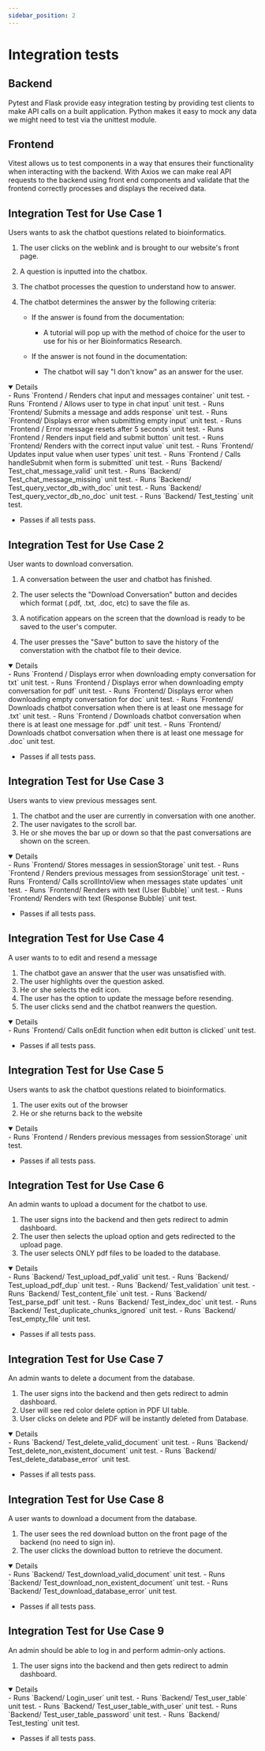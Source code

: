 ```yaml
---
sidebar_position: 2
---
```

# Integration tests

## Backend 
Pytest and Flask provide easy integration testing by providing test clients to
make API calls on a built application. Python makes it easy to mock any data we
might need to test via the unittest module.

## Frontend
Vitest allows us to test components in a way that ensures their functionality when
interacting with the backend. With Axios we can make real API requests to the backend using front
end components and validate that the frontend correctly processes and displays the received data.


## Integration Test for Use Case 1
Users wants to ask the chatbot questions related to bioinformatics.

1. The user clicks on the weblink and is brought to our website's front page.
2. A question is inputted into the chatbox.
3. The chatbot processes the question to understand how to answer.
4. The chatbot determines the answer by the following criteria:

    - If the answer is found from the documentation:
        - A tutorial will pop up with the method of choice for the user to use for his or her Bioinformatics Research.

    - If the answer is not found in the documentation:
        - The chatbot will say "I don't know" as an answer for the user.

<details open="True">
- Runs `Frontend / Renders chat input and messages container` unit test.
- Runs `Frontend / Allows user to type in chat input` unit test.
- Runs `Frontend/ Submits a message and adds response` unit test.
- Runs `Frontend/ Displays error when submitting empty input` unit test.
- Runs `Frontend / Error message resets after 5 seconds` unit test.
- Runs `Frontend / Renders input field and submit button` unit test. 
- Runs `Frontend/ Renders with the correct input value` unit test.
- Runs `Frontend/ Updates input value when user types` unit test.
- Runs `Frontend / Calls handleSubmit when form is submitted` unit test.
- Runs `Backend/ Test_chat_message_valid` unit test.
- Runs `Backend/ Test_chat_message_missing` unit test.
- Runs `Backend/ Test_query_vector_db_with_doc` unit test.
- Runs `Backend/ Test_query_vector_db_no_doc` unit test.
- Runs `Backend/ Test_testing` unit test. 

- Passes if all tests pass.
</details>


## Integration Test for Use Case 2
User wants to download conversation.


1. A conversation between the user and chatbot has finished.

2. The user selects the "Download Conversation" button and decides which format (.pdf, .txt, .doc, etc) to save the file as.

3. A notification appears on the screen that the download is ready to be saved to the user's computer.

4. The user presses the "Save" button to save the history of the converstation with the chatbot file to their device.
<details open="True">
- Runs `Frontend / Displays error when downloading empty conversation for txt` unit test.
- Runs `Frontend / Displays error when downloading empty conversation for pdf` unit test.
- Runs `Frontend/ Displays error when downloading empty conversation for doc` unit test.
- Runs `Frontend/ Downloads chatbot conversation when there is at least one message for .txt` unit test.
- Runs `Frontend / Downloads chatbot conversation when there is at least one message for .pdf` unit test.
- Runs `Frontend/ Downloads chatbot conversation when there is at least one message for .doc` unit test.

- Passes if all tests pass.
</details>


## Integration Test for Use Case 3
Users wants to view previous messages sent.

1. The chatbot and the user are currently in conversation with one another.
2. The user navigates to the scroll bar.
3. He or she moves the bar up or down so that the past conversations are shown on the screen.


<details open="True">
- Runs `Frontend/ Stores messages in sessionStorage` unit test.
- Runs `Frontend / Renders previous messages from sessionStorage` unit test.
- Runs `Frontend/ Calls scrollIntoView when messages state updates` unit test.
- Runs `Frontend/ Renders with text (User Bubble)` unit test.
- Runs `Frontend/ Renders with text (Response Bubble)` unit test.

- Passes if all tests pass.
</details>

## Integration Test for Use Case 4
A user wants to to edit and resend a message

1. The chatbot gave an answer that the user was unsatisfied with.
2. The user highlights over the question asked.
3. He or she selects the edit icon.
4. The user has the option to update the message before resending.
5. The user clicks send and the chatbot reanwers the question.


<details open="True">
- Runs `Frontend/ Calls onEdit function when edit button is clicked` unit test.


- Passes if all tests pass.
</details>

## Integration Test for Use Case 5
Users wants to ask the chatbot questions related to bioinformatics.

1. The user exits out of the browser
2. He or she returns back to the website

<details open="True">
- Runs `Frontend / Renders previous messages from sessionStorage` unit test.


- Passes if all tests pass.
</details>

## Integration Test for Use Case 6
An admin wants to upload a document for the chatbot to use.

1. The user signs into the backend and then gets redirect to admin dashboard.
2. The user then selects  the upload option and gets redirected to the upload page.
3. The user selects ONLY pdf files to be loaded to the database.

<details open="True">
- Runs `Backend/ Test_upload_pdf_valid` unit test.
- Runs `Backend/ Test_upload_pdf_dup` unit test.
- Runs `Backend/ Test_validation` unit test.
- Runs `Backend/ Test_content_file` unit test. 
- Runs `Backend/ Test_parse_pdf` unit test.
- Runs `Backend/ Test_index_doc` unit test.
- Runs `Backend/ Test_duplicate_chunks_ignored` unit test.  
- Runs `Backend/ Test_empty_file` unit test. 


- Passes if all tests pass.
</details>

## Integration Test for Use Case 7
An admin wants to delete a document from the database.

1. The user signs into the backend and then gets redirect to admin dashboard.
2. User will see red color delete option in PDF UI table.
3. User clicks on delete and PDF will be instantly deleted from Database.

<details open="True">
- Runs `Backend/ Test_delete_valid_document` unit test.
- Runs `Backend/ Test_delete_non_existent_document` unit test.
- Runs `Backend/ Test_delete_database_error` unit test.

- Passes if all tests pass.
</details>

## Integration Test for Use Case 8
A user wants to download a document from the database.

1. The user sees the red download button on the front page of the backend (no need to sign in).
2. The user clicks the download button to retrieve the document.

<details open="True">
- Runs `Backend/ Test_download_valid_document` unit test.
- Runs `Backend/ Test_download_non_existent_document` unit test.
- Runs `Backend/ Test_download_database_error` unit test.

- Passes if all tests pass.
</details>

## Integration Test for Use Case 9
An admin should be able to log in and perform admin-only actions.

1. The user signs into the backend and then gets redirect to admin dashboard.

<details open="True">
- Runs `Backend/ Login_user` unit test.
- Runs `Backend/ Test_user_table` unit test.
- Runs `Backend/ Test_user_table_with_user` unit test.
- Runs `Backend/ Test_user_table_password` unit test.
- Runs `Backend/ Test_testing` unit test.


- Passes if all tests pass.
</details>






